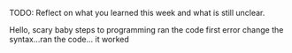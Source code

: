 TODO: Reflect on what you learned this week and what is still unclear.

Hello, scary baby steps to programming
ran the code first error
change the syntax...ran the code... it worked
